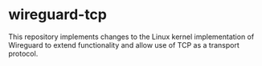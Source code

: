 # wireguard-tcp
This repository implements changes to the Linux kernel implementation of Wireguard to extend functionality and allow use of TCP as a transport protocol.
